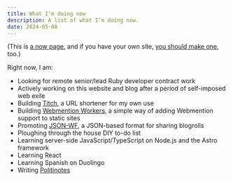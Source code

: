 ```yaml
---
title: What I’m doing now
description: A list of what I’m doing now.
date: 2024-05-08
---
```


<aside class="text-sm italic">

(This is [a now page](https://nownownow.com/about), and if you have your own site, [you should make one](https://nownownow.com/about), too.)

</aside>

Right now, I am:

* Looking for remote senior/lead Ruby developer contract work
* Actively working on this website and blog after a period of self-imposed web exile
* Building [Titch](https://github.com/rubenarakelyan/titch), a URL shortener for my own use
* Building [Webmention Workers](https://github.com/rubenarakelyan/webmention-workers), a simple way of adding Webmention support to static sites
* Promoting [JSON-WF](https://www.json-wf.org.uk), a JSON-based format for sharing blogrolls
* Ploughing through the house DIY to-do list
* Learning server-side JavaScript/TypeScript on Node.js and the Astro framework
* Learning React
* Learning Spanish on Duolingo
* Writing [Politinotes](https://politinotes.wackomenace.co.uk)
